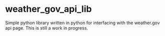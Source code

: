 # weather_gov_api_lib
Simple python library written in python for interfacing with the weather.gov api page. This is still a work in progress.
